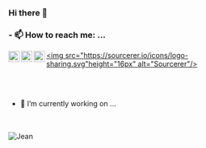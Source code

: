 ### Hi there 👋

### - 📫 How to reach me: ...

[<img align="left" alt="codeSTACKr | Medium" width="22px" src="https://cdn.jsdelivr.net/npm/simple-icons@3.4.0/icons/medium.svg" />][medium]
[<img align="left" alt="codeSTACKr | LinkedIn" width="22px" src="https://cdn.jsdelivr.net/npm/simple-icons@v3/icons/linkedin.svg" />][linkedin]
[<img align="left" alt="codeSTACKr | Instagram" width="22px" src="https://cdn.jsdelivr.net/npm/simple-icons@v3/icons/instagram.svg" />][insta]
[<img src="https://sourcerer.io/icons/logo-sharing.svg"height="16px" alt="Sourcerer"/>][sourcer]

<br />
<br />

- 🔭 I’m currently working on ...
<br />
<a href="https://sourcerer.io/jean1dev"><img src="https://img.shields.io/badge/TypeScript-191%20commits-orange.svg" alt=""></a>
<a href="https://sourcerer.io/jean1dev"><img src="https://img.shields.io/badge/JavaScript-552%20commits-orange.svg" alt=""></a>
<a href="https://sourcerer.io/jean1dev"><img src="https://img.shields.io/badge/Java-227%20commits-orange.svg" alt=""></a>

<br />
<img align="left" alt="Jean" src="https://github-readme-stats.vercel.app/api?username=Jean1dev&show_icons=true&hide_border=true" />

[medium]: https://medium.com/@jeanluca_fp
[linkedin]: https://www.linkedin.com/in/jeanluca-fernandes-969266126/
[insta]: https://www.instagram.com/jeanlucafp/
[sourcer]: https://sourcerer.io/jean1dev
<!--
**Jean1dev/Jean1dev** is a ✨ _special_ ✨ repository because its `README.md` (this file) appears on your GitHub profile.

Here are some ideas to get you started:

- 🌱 I’m currently learning ...
- 👯 I’m looking to collaborate on ...
- 🤔 I’m looking for help with ...
- 💬 Ask me about ...

- 😄 Pronouns: ...
- ⚡ Fun fact: ...
-->
